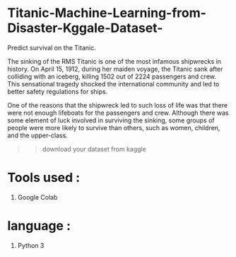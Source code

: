 # Titanic-Machine-Learning-from-Disaster-Kggale-Dataset-

 Predict survival on the Titanic.
 
The sinking of the RMS Titanic is one of the most infamous shipwrecks in history.  On April 15, 1912, during her maiden voyage, the Titanic sank after colliding with an iceberg, killing 1502 out of 2224 passengers and crew. This sensational tragedy shocked the international community and led to better safety regulations for ships.

One of the reasons that the shipwreck led to such loss of life was that there were not enough lifeboats for the passengers and crew. Although there was some element of luck involved in surviving the sinking, some groups of people were more likely to survive than others, such as women, children, and the upper-class.

>> download your dataset from kaggle 

# Tools used :
 
 1. Google Colab 
 
 
 # language :
 
 1. Python 3
 
 




